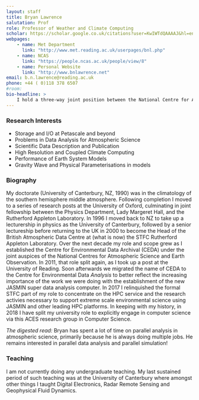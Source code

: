 ```yaml
---
layout: staff
title: Bryan Lawrence
salutation: Prof
role: Professor of Weather and Climate Computing
scholar: https://scholar.google.co.uk/citations?user=KwIWTdQAAAAJ&hl=en
webpages:
    - name: Met Department
      link: "http://www.met.reading.ac.uk/userpages/bnl.php"
    - name: NCAS
      link: "https://people.ncas.ac.uk/people/view/8"
    - name: Personal Website
      link: "http://www.bnlawrence.net"
email: b.n.lawrence@reading.ac.uk
phone: +44 ( 0)118 378 6507
#room:
bio-headline: >
    I hold a three-way joint position between the National Centre for Atmospheric Science and the university departments of Meteorology and Computer Science.
---
```


### Research Interests

* Storage and I/O at Petascale and beyond
* Problems in Data Analysis for Atmospheric Science
* Scientific Data Description and Publication
* High Resolution and Coupled Climate Computing
* Performance of Earth System Models
* Gravity Wave and Physical Parameterisations in models

### Biography

My doctorate (University of Canterbury, NZ, 1990) was in the climatology of the southern hemisphere middle atmosphere. Following completion I moved to a series of research posts at the University of Oxford, culminating in joint fellowship between the Physics Department, Lady Margeret Hall, and the Rutherford Appleton Laboratory. In 1996 I moved back to NZ to take up a lecturership in physics as the University of Canterbury, followed by a senior lectureship before returning to the UK in 2000 to become the Head of the British Atmospheric Data Centre at (what is now) the STFC Rutherford Appleton Laboratory. Over the next decade my role and scope grew as I established the Centre for Environmental Data Archival (CEDA) under the joint auspices of the National Centres for Atmospheric Science and Earth Observation. In 2011, that role split again, as I took up a post at the University of Reading. Soon afterwards we migrated the name of CEDA to the Centre for Environmental Data _Analysis_ to better reflect the increasing importance of the work we were doing with the establishment of the new JASMIN super data analysis computer. In 2017 I relinquished the formal STFC part of my role to concentrate on the HPC service and the research activies necessary to support extreme scale environmental science using JASMIN and other leading HPC platforms. In keeping with my history, in 2018 I have split my university role to explicitly engage in computer science via this ACES research group in Computer Science.

_The digested read:_ Bryan has spent a lot of time on parallel analysis in atmospheric science, primarily because he is always doing multiple jobs. He remains interested in parallel data analysis and parallel simulation!

### Teaching

I am not currently doing any undergraduate teaching. My last sustained period of such teaching was at the University of Canterbury where amongst other things I taught Digital Electronics, Radar Remote Sensing and Geophysical Fluid Dynamics.

